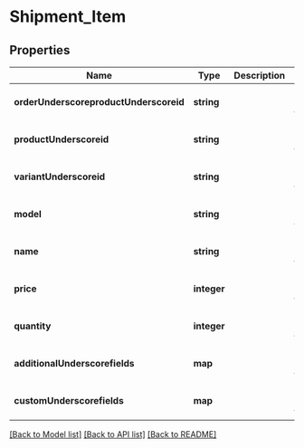 # Shipment_Item

## Properties
Name | Type | Description | Notes
------------ | ------------- | ------------- | -------------
**orderUnderscoreproductUnderscoreid** | **string** |  | [optional] [default to null]
**productUnderscoreid** | **string** |  | [optional] [default to null]
**variantUnderscoreid** | **string** |  | [optional] [default to null]
**model** | **string** |  | [optional] [default to null]
**name** | **string** |  | [optional] [default to null]
**price** | **integer** |  | [optional] [default to null]
**quantity** | **integer** |  | [optional] [default to null]
**additionalUnderscorefields** | **map** |  | [optional] [default to null]
**customUnderscorefields** | **map** |  | [optional] [default to null]

[[Back to Model list]](../README.md#documentation-for-models) [[Back to API list]](../README.md#documentation-for-api-endpoints) [[Back to README]](../README.md)



